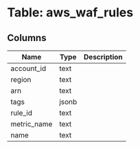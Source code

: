 
# Table: aws_waf_rules

## Columns
| Name        | Type           | Description  |
| ------------- | ------------- | -----  |
|account_id|text||
|region|text||
|arn|text||
|tags|jsonb||
|rule_id|text||
|metric_name|text||
|name|text||
